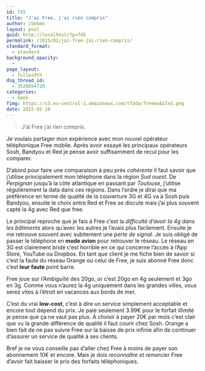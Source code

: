 ```yaml
---
id: 745
title: "J'ai Free, j'ai rien compris"
author: iSebmo
layout: post
guid: http://localhost/?p=745
permalink: /2015/02/jai-free-jai-rien-compris/
standard_format:
  - standard
background_opacity:
  - 
page_layout:
  - fullwidth
dsq_thread_id:
  - 3526054720
categories:
  - Geek
fimg: https://s3.eu-central-1.amazonaws.com/tfada/freemobile1.png
date: 2015-02-18
---
```

> J’ai Free j’ai rien compris.

Je voulais partager mon expérience avec mon nouvel opérateur téléphonique Free mobile. Après avoir essayé les principaux opérateurs Sosh, Bandyou et Red je pense avoir suffisamment de recul pour les comparer.

D’abord pour faire une comparaison à peu près *cohérente* il faut savoir que j’utilise principalement mon téléphone dans la région *Sud ouest*. De *Perpignan* jusqu’à la côte atlantique en passant par *Toulouse*, j’utilise régulièrement la data dans ces régions. Dans l’ordre je dirai que ma préférence en terme de qualité de la couverture 3G et 4G va à Sosh puis Bandyou, ensuite le choix entre Red et Free se discute mais j’ai plus souvent capté la 4g avec Red que free.

Le principal reproche que je fais à Free c’est la *difficulté d’avoir la 4g dans les bâtiments* alors qu’avec les autres je l’avais plus facilement. Ensuite je me retrouve souvent avec subitement une *perte de signal*. Je suis obligé de passer le téléphone en **mode avion** pour retrouver le réseau. Le réseau en 3G est clairement bridé c’est horrible en ce qui concerne l’accès à l’App Store, YouTube ou Dropbox. En tant que client je me fiche bien de savoir si c’est la faute du réseau Orange ou celui de Free, je suis abonné Free donc c’est **leur faute** point barre.

Free joue sur *l’Ambiguïté* des 20go, or c’est 20go en 4g seulement et 3go en 3g. Comme vous n’aurez la 4g uniquement dans les grandes villes, vous serez vites à l’étroit en vacances aux bords de mer.

C’est du vrai **low-cost**, c’est à dire un service simplement acceptable et encore tout dépend du prix. Je paie seulement 3.99€ pour le forfait illimité je pense que ça ne vaut pas plus. À choisir à payer 20€ par mois c’est clair que vu la grande différence de qualité il faut courir chez Sosh. Orange a bien fait de ne pas suivre Free sur la baisse de prix infinie afin de continuer d’assurer un service de qualité à ses clients.

Bref je ne vous conseille pas d’aller chez Free à moins de payer son abonnement 10€ et encore. Mais je dois *reconnaître et remercier* Free d’avoir fait baisser le prix des forfaits téléphoniques.